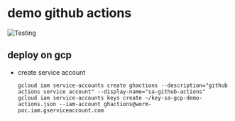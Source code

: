# demo github actions

![Testing](https://github.com/danielino/demo-github-actions/workflows/Testing/badge.svg)



## deploy on gcp

- create service account

    ```
    gcloud iam service-accounts create ghactions --description="github actions service account" --display-name="sa-github-actions"
    gcloud iam service-accounts keys create ~/key-sa-gcp-demo-actions.json --iam-account ghactions@worm-poc.iam.gserviceaccount.com
    ```